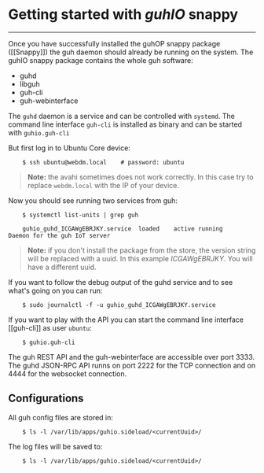 # Getting started with *guhIO* snappy
--------------------------------------------

Once you have successfully installed the guhOP snappy package ([[Snappy]]) the guh daemon should already be running on the system. The guhIO snappy package contains the whole guh software:

* guhd
* libguh
* guh-cli
* guh-webinterface

The `guhd` daemon is a service and can be controlled with `systemd`. The command line interface `guh-cli` is installed as binary and can be started with `guhio.guh-cli`

But first log in to Ubuntu Core device:

        $ ssh ubuntu@webdm.local	# password: ubuntu

    
> **Note:** the avahi sometimes does not work correctly. In this case try to replace `webdm.local` with the IP of your device.

Now you should see running two services from guh:

        $ systemctl list-units | grep guh

        guhio_guhd_ICGAWgEBRJKY.service  loaded    active running    Daemon for the guh IoT server

> **Note:** if you don't install the package from the store, the version string will be replaced with a uuid. In this example *ICGAWgEBRJKY*. You will have a different uuid.

If you want to follow the debug output of the guhd service and to see what's going on you can run:

        $ sudo journalctl -f -u guhio_guhd_ICGAWgEBRJKY.service

If you want to play with the API you can start the command line interface [[guh-cli]] as user `ubuntu`:

        $ guhio.guh-cli

The guh REST API and the guh-webinterface are accessible over port 3333. The guhd JSON-RPC API runns on port 2222 for the TCP connection and on 4444 for the websocket connection.

## Configurations

All guh config files are stored in:

        $ ls -l /var/lib/apps/guhio.sideload/<currentUuid>/


The log files will be saved to:

        $ ls -l /var/lib/apps/guhio.sideload/<currentUuid>/


